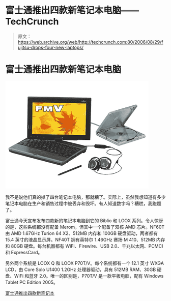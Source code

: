 # 富士通推出四款新笔记本电脑——TechCrunch

> 原文：<https://web.archive.org/web/http://techcrunch.com:80/2006/08/29/fujitsu-drops-four-new-laptops/>

# 富士通推出四款新笔记本电脑

![](img/e76faf7ad2e0ef55ad74e82be72665a2.png)

我不是说他们真的掉了四台笔记本电脑，那就糟了。实际上，虽然我想知道有多少笔记本电脑在生产和销售过程中被丢弃和毁坏。有人知道数字吗？糟糕，我跑题了。

富士通今天宣布发布四款新的笔记本电脑到它的 Biblio 和 LOOX 系列。令人惊讶的是，这些系统都没有配备 Merom，但其中一个配备了双核 AMD 芯片。NF60T 由 AMD 1.67GHz Turion 64 X2、512MB 内存和 100GB 硬盘驱动，两者都有 15.4 英寸的液晶显示屏。NF40T 拥有英特尔 1.46GHz 赛扬 M 410、512MB 内存和 80GB 硬盘。每台机器都有 WiFi、Firewire、USB 2.0、千兆以太网、PCMCI 和 ExpressCard。

另外两个系统是 LOOX Q 和 LOOX P70T/V。每个系统都有一个 12.1 英寸 WXGA LCD，由 Core Solo U1400 1.2GHz 处理器驱动，具有 512MB RAM、30GB 硬盘、WiFi 和蓝牙 2.0。唯一的区别是，P70T/V 是一款平板电脑，配有 Windows Tablet PC Edition 2005。

[富士通推出四款新笔记本](https://web.archive.org/web/20210126023514/http://www.engadget.com/2006/08/29/fujitsu-drops-a-quartet-of-new-notebooks/)